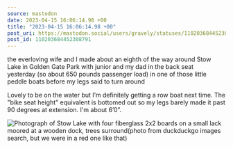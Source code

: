 ```yaml
---
source: mastodon
date: 2023-04-15 16:06:14.98 +00
title: "2023-04-15 16:06:14.98 +00"
post_uri: https://mastodon.social/users/gravely/statuses/110203684452308791
post_id: 110203684452308791
---
```

the everloving wife and I made about an eighth of the way around Stow Lake in Golden Gate Park with junior and my dad in the back seat yesterday (so about 650 pounds passenger load) in one of those little peddle boats before my legs said to turn around

Lovely to be on the water but I’m definitely getting a row boat next time. The "bike seat height" equivalent is bottomed out so my legs barely made it past 90 degrees at extension. I'm about 6’0”.


![Photograph of Stow Lake with four fiberglass 2x2 boards on a small lack moored at a wooden dock, trees surround(photo from duckduckgo images search, but we were in a red one like that)](/images/110203684154927155.jpeg)

